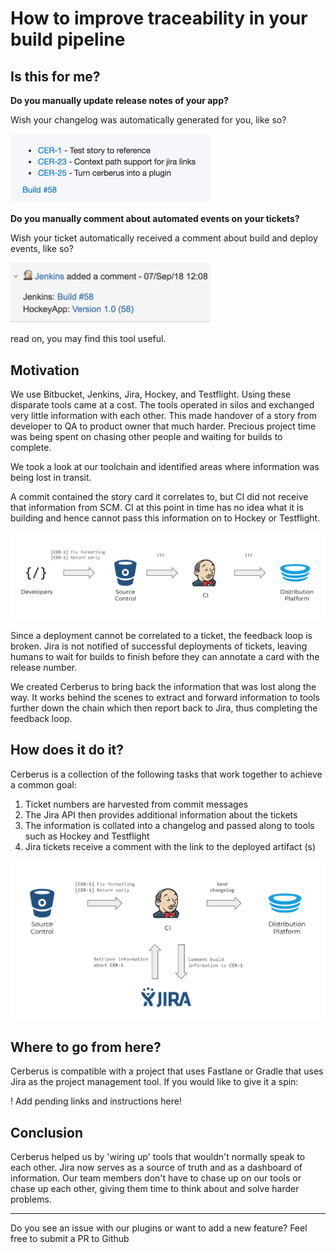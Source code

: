# How to improve traceability in your build pipeline


## Is this for me?

**Do you manually update release notes of your app?**

Wish your changelog was automatically generated for you, like so?

<img src="assets/hockey_changelog.png" alt="changelog" width="320"/>

**Do you manually comment about automated events on your tickets?**

Wish your ticket automatically received a comment about build and deploy events, like so?

<img src="assets/jira_comment.png" alt="Jira Comment" width="320"/>

read on, you may find this tool useful.


## Motivation

We use Bitbucket, Jenkins, Jira, Hockey, and Testflight. Using these disparate tools came at a cost. The tools operated in silos and exchanged very little information with each other. This made handover of a story from developer to QA to product owner that much harder. Precious project time was being spent on chasing other people and waiting for builds to complete.

We took a look at our toolchain and identified areas where information was being lost in transit.

A commit contained the story card it correlates to, but CI did not receive that information from SCM.
CI at this point in time has no idea what it is building and hence cannot pass this information on to Hockey or Testflight.

![No Traceability](assets/no_traceability.png)

Since a deployment cannot be correlated to a ticket, the feedback loop is broken. Jira is not notified of successful deployments of tickets, leaving humans to wait for builds to finish before they can annotate a card with the release number.

We created Cerberus to bring back the information that was lost along the way. It works behind the scenes to extract and forward information to tools further down the chain which then report back to Jira, thus completing the feedback loop.


## How does it do it?

Cerberus is a collection of the following tasks that work together to achieve a common goal:

1. Ticket numbers are harvested from commit messages
1. The Jira API then provides additional information about the tickets
1. The information is collated into a changelog and passed along to tools such as Hockey and Testflight
1. Jira tickets receive a comment with the link to the deployed artifact (s)

![Cerberus Flow](assets/cerberus_flow.png)


## Where to go from here?

Cerberus is compatible with a project that uses Fastlane or Gradle that uses Jira as the project management tool. If you would like to give it a spin:

! Add pending links and instructions here!


## Conclusion

Cerberus helped us by 'wiring up' tools that wouldn't normally speak to each other. Jira now serves as a source of truth and as a dashboard of information. Our team members don't have to chase up on our tools or chase up each other,  giving them time to think about and solve harder problems.

---

Do you see an issue with our plugins or want to add a new feature? Feel free to submit a PR to Github <!link pending>
